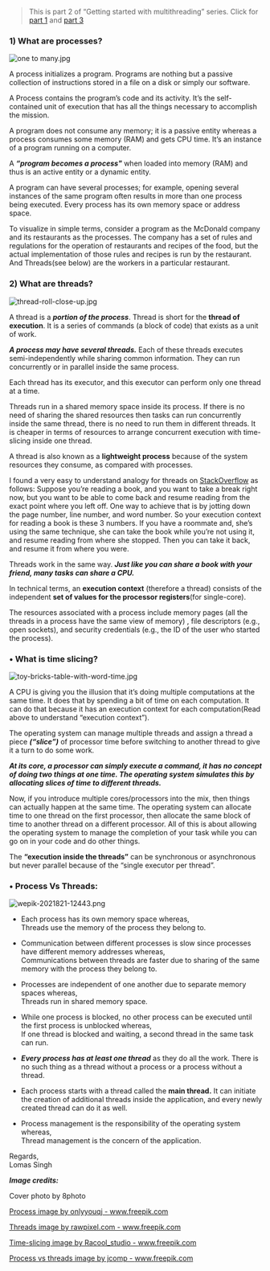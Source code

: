 > This is part 2 of “Getting started with multithreading” series. Click for [part 1](https://lomas.hashnode.dev/synchronous-asynchronous-concurrency-and-parallelism) and [part 3](https://lomas.hashnode.dev/what-is-multithread)

### 1) What are processes?

![one to many.jpg](https://cdn.hashnode.com/res/hashnode/image/upload/v1632210296518/lBbOOqm5J.jpeg)

A process initializes a program. Programs are nothing but a passive collection of instructions stored in a file on a
disk or simply our software.

A Process contains the program’s code and its activity. It’s the self-contained unit of execution that has all the
things necessary to accomplish the mission.

A program does not consume any memory; it is a passive entity whereas a process consumes some memory (RAM) and gets CPU
time. It’s an instance of a program running on a computer.

A ***“program becomes a process"*** when loaded into memory (RAM) and thus is an active entity or a dynamic entity.

A program can have several processes; for example, opening several instances of the same program often results in more
than one process being executed. Every process has its own memory space or address space.

To visualize in simple terms, consider a program as the McDonald company and its restaurants as the processes. The
company has a set of rules and regulations for the operation of restaurants and recipes of the food, but the actual
implementation of those rules and recipes is run by the restaurant. And Threads(see below) are the workers in a
particular restaurant.

### 2) What are threads?

![thread-roll-close-up.jpg](https://cdn.hashnode.com/res/hashnode/image/upload/v1632210612730/arKE_BUU3.jpeg)

A thread is a ***portion of the process***. Thread is short for the **thread of execution**. It is a series of
commands (a block of code) that exists as a unit of work.

***A process may have several threads.*** Each of these threads executes semi-independently while sharing common
information. They can run concurrently or in parallel inside the same process.

Each thread has its executor, and this executor can perform only one thread at a time.

Threads run in a shared memory space inside its process. If there is no need of sharing the shared resources then tasks
can run concurrently inside the same thread, there is no need to run them in different threads. It is cheaper in terms
of resources to arrange concurrent execution with time-slicing inside one thread.

A thread is also known as a **lightweight process** because of the system resources they consume, as compared with
processes.

I found a very easy to understand analogy for threads on [StackOverflow](https://stackoverflow.com/a/5201906/14022489)
as follows:
Suppose you’re reading a book, and you want to take a break right now, but you want to be able to come back and resume
reading from the exact point where you left off. One way to achieve that is by jotting down the page number, line
number, and word number. So your execution context for reading a book is these 3 numbers. If you have a roommate and,
she’s using the same technique, she can take the book while you’re not using it, and resume reading from where she
stopped. Then you can take it back, and resume it from where you were.

Threads work in the same way. ***Just like you can share a book with your friend, many tasks can share a CPU.***

In technical terms, an **execution context** (therefore a thread) consists of the independent **set of values for the
processor registers**(for single-core).

The resources associated with a process include memory pages (all the threads in a process have the same view of memory)
, file descriptors (e.g., open sockets), and security credentials (e.g., the ID of the user who started the process).

### • What is time slicing?

![toy-bricks-table-with-word-time.jpg](https://cdn.hashnode.com/res/hashnode/image/upload/v1632210905499/CX1CqRon4.jpeg)

A CPU is giving you the illusion that it’s doing multiple computations at the same time. It does that by spending a bit
of time on each computation. It can do that because it has an execution context for each computation(Read above to
understand “execution context”).

The operating system can manage multiple threads and assign a thread a piece ***(“slice”)*** of processor time before
switching to another thread to give it a turn to do some work.

***At its core, a processor can simply execute a command, it has no concept of doing two things at one time. The
operating system simulates this by allocating slices of time to different threads.***

Now, if you introduce multiple cores/processors into the mix, then things can actually happen at the same time. The
operating system can allocate time to one thread on the first processor, then allocate the same block of time to another
thread on a different processor. All of this is about allowing the operating system to manage the completion of your
task while you can go on in your code and do other things.

The **“execution inside the threads”** can be synchronous or asynchronous but never parallel because of the “single
executor per thread”.

### • Process Vs Threads:

![wepik-2021821-12443.png](https://cdn.hashnode.com/res/hashnode/image/upload/v1632168116533/bqyUcL59i.png)

- Each process has its own memory space whereas,  
  Threads use the memory of the process they belong to.

- Communication between different processes is slow since processes have different memory addresses whereas,  
  Communications between threads are faster due to sharing of the same memory with the process they belong to.

- Processes are independent of one another due to separate memory spaces whereas,  
  Threads run in shared memory space.


- While one process is blocked, no other process can be executed until the first process is unblocked whereas,  
  If one thread is blocked and waiting, a second thread in the same task can run.

- ***Every process has at least one thread*** as they do all the work. There is no such thing as a thread without a
  process or a process without a thread.

- Each process starts with a thread called the **main thread.** It can initiate the creation of additional threads
  inside the application, and every newly created thread can do it as well.

- Process management is the responsibility of the operating system whereas,  
  Thread management is the concern of the application.

Regards,  
Lomas Singh

***Image credits:***

Cover photo by 8photo

<a href='https://www.freepik.com/photos/business'>Process image by onlyyouqj - www.freepik.com</a>

<a href='https://www.freepik.com/photos/background'>Threads image by rawpixel.com - www.freepik.com</a>

<a href='https://www.freepik.com/photos/time'>Time-slicing image by Racool_studio - www.freepik.com</a>

<a href='https://www.freepik.com/photos/business'>Process vs threads image by jcomp - www.freepik.com</a>
